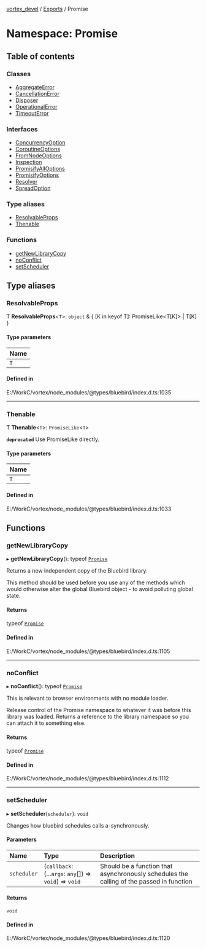 [vortex_devel](../README.md) / [Exports](../modules.md) / Promise

# Namespace: Promise

## Table of contents

### Classes

- [AggregateError](../classes/Promise.AggregateError.md)
- [CancellationError](../classes/Promise.CancellationError.md)
- [Disposer](../classes/Promise.Disposer.md)
- [OperationalError](../classes/Promise.OperationalError.md)
- [TimeoutError](../classes/Promise.TimeoutError.md)

### Interfaces

- [ConcurrencyOption](../interfaces/Promise.ConcurrencyOption.md)
- [CoroutineOptions](../interfaces/Promise.CoroutineOptions.md)
- [FromNodeOptions](../interfaces/Promise.FromNodeOptions.md)
- [Inspection](../interfaces/Promise.Inspection.md)
- [PromisifyAllOptions](../interfaces/Promise.PromisifyAllOptions.md)
- [PromisifyOptions](../interfaces/Promise.PromisifyOptions.md)
- [Resolver](../interfaces/Promise.Resolver.md)
- [SpreadOption](../interfaces/Promise.SpreadOption.md)

### Type aliases

- [ResolvableProps](Promise.md#resolvableprops)
- [Thenable](Promise.md#thenable)

### Functions

- [getNewLibraryCopy](Promise.md#getnewlibrarycopy)
- [noConflict](Promise.md#noconflict)
- [setScheduler](Promise.md#setscheduler)

## Type aliases

### ResolvableProps

Ƭ **ResolvableProps**<`T`\>: `object` & { [K in keyof T]: PromiseLike<T[K]\> \| T[K] }

#### Type parameters

| Name |
| :------ |
| `T` |

#### Defined in

E:/WorkC/vortex/node_modules/@types/bluebird/index.d.ts:1035

___

### Thenable

Ƭ **Thenable**<`T`\>: `PromiseLike`<`T`\>

**`deprecated`** Use PromiseLike<T> directly.

#### Type parameters

| Name |
| :------ |
| `T` |

#### Defined in

E:/WorkC/vortex/node_modules/@types/bluebird/index.d.ts:1033

## Functions

### getNewLibraryCopy

▸ **getNewLibraryCopy**(): typeof [`Promise`](../classes/Promise.md)

Returns a new independent copy of the Bluebird library.

This method should be used before you use any of the methods which would otherwise alter the global Bluebird object - to avoid polluting global state.

#### Returns

typeof [`Promise`](../classes/Promise.md)

#### Defined in

E:/WorkC/vortex/node_modules/@types/bluebird/index.d.ts:1105

___

### noConflict

▸ **noConflict**(): typeof [`Promise`](../classes/Promise.md)

This is relevant to browser environments with no module loader.

Release control of the Promise namespace to whatever it was before this library was loaded. Returns a reference to the library namespace so you can attach it to something else.

#### Returns

typeof [`Promise`](../classes/Promise.md)

#### Defined in

E:/WorkC/vortex/node_modules/@types/bluebird/index.d.ts:1112

___

### setScheduler

▸ **setScheduler**(`scheduler`): `void`

Changes how bluebird schedules calls a-synchronously.

#### Parameters

| Name | Type | Description |
| :------ | :------ | :------ |
| `scheduler` | (`callback`: (...`args`: `any`[]) => `void`) => `void` | Should be a function that asynchronously schedules                  the calling of the passed in function |

#### Returns

`void`

#### Defined in

E:/WorkC/vortex/node_modules/@types/bluebird/index.d.ts:1120

